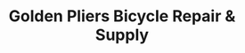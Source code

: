 ---
title: "Golden Pliers Bicycle Repair & Supply"
url: /portland/golden-pliers-bicycle-repair-and-supply/
shop: bicycle
---